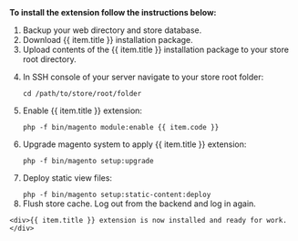 <div class="description">
    <strong>To install the extension follow the instructions below:</strong>
    <ol>
        <li>Backup your web directory and store database.</li>
        <li>Download {{ item.title }} installation package.</li>
        <li>Upload contents of the {{ item.title }} installation package to your store root directory.</li>
        <li>
            <p>In SSH console of your server navigate to your store root folder:</p>
            <code>cd /path/to/store/root/folder</code>
        </li>
        <li>
            <p>Enable {{ item.title }} extension:</p>
            <code>php -f bin/magento module:enable {{ item.code }}</code>
        </li>
        <li>
            <p>Upgrade magento system to apply {{ item.title }} extension:</p>
            <code>php -f bin/magento setup:upgrade</code>
        </li>
        <li>
            <p>Deploy static view files:</p>
            <code>php -f bin/magento setup:static-content:deploy</code>
        </li>
        <li>
            Flush store cache. Log out from the backend and log in again.
        </li>
    </ol>

    <div>{{ item.title }} extension is now installed and ready for work.</div>
</div>
